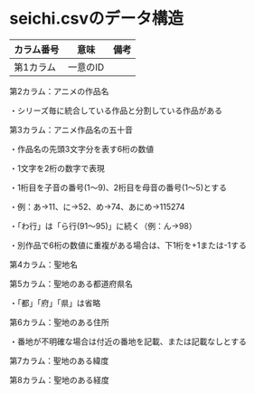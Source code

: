 # seichi.csvのデータ構造

|カラム番号|意味|備考|
|---|---|---|
|第1カラム|一意のID||

第2カラム：アニメの作品名

・シリーズ毎に統合している作品と分割している作品がある


第3カラム：アニメ作品名の五十音

・作品名の先頭3文字分を表す6桁の数値

・1文字を2桁の数字で表現

・1桁目を子音の番号(1～9)、2桁目を母音の番号(1～5)とする

・例：あ→11、に→52、め→74、あにめ→115274

・「わ行」は「ら行(91～95)」に続く（例：ん→98）

・別作品で6桁の数値に重複がある場合は、下1桁を+1または-1する


第4カラム：聖地名


第5カラム：聖地のある都道府県名

・「都」「府」「県」は省略


第6カラム：聖地のある住所

・番地が不明確な場合は付近の番地を記載、または記載なしとする


第7カラム：聖地のある緯度


第8カラム：聖地のある経度

